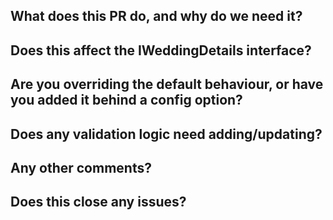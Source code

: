 ## What does this PR do, and why do we need it?
<!-- Explain the problem that this PR aims to solve, and how it solves it. Screenshots should be provided for frontend changes. -->

## Does this affect the IWeddingDetails interface?
<!-- Users who have forked this repository will need to manually add the missing data to their own implementation, so avoid changing this unless it is necessary. This includes changing the interface, or any data classes used indirectly from the interface. If you have changed the interface, you will need to update SampleWeddingDetails accordingly. -->

## Are you overriding the default behaviour, or have you added it behind a config option?
<!-- Only override the default behaviour if you're sure it's definitely better than the old one. Otherwise, support both behaviours by using an option in WebsiteConfig. -->

## Does any validation logic need adding/updating?
<!-- Any configuration that could reasonably be deemed "invalid" should be flagged as a warning or an error, with helpful instructions for why this is important and how to fix it. This helps others realise problems faster. If you're introducing new parameters or assumptions, you may need to add more validation. -->

## Any other comments?
<!-- Please specify anything interesting about your implementation, other solutions you considered etc. -->

## Does this close any issues?
<!-- If so, write "Closes #N" for each issue closed, e.g. "Closes #10, Closes #13" -->
